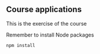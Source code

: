 ## Course applications

This is the exercise of the course

Remember to install Node packages 

```
npm install
```